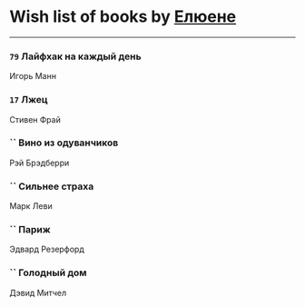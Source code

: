 # Wish list of books by [ Елюене](https://plus.google.com/u/0/110931306939441771638/)
---

### `79` Лайфхак на каждый день
Игорь Манн

### `17` Лжец
Стивен Фрай

### `` Вино из одуванчиков
Рэй Брэдберри

### `` Сильнее страха
Марк Леви

### `` Париж
Эдвард Резерфорд

### `` Голодный дом
Дэвид Митчел

